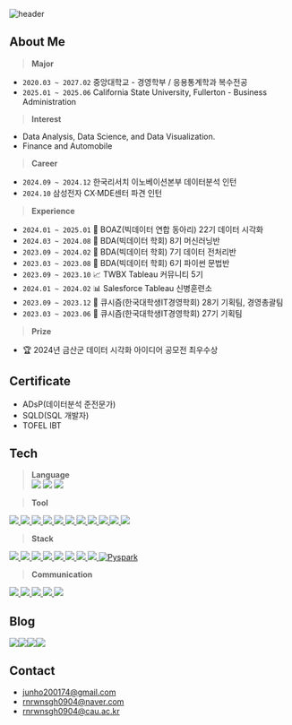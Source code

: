 ![header](https://capsule-render.vercel.app/api?type=waving&color=6994CDEE&height=300&section=header&text=kookguk's%20Github&fontSize=90)

## **About Me**

> **Major**  
+ `2020.03 ~ 2027.02` 중앙대학교 - 경영학부 / 응용통계학과 복수전공
+ `2025.01 ~ 2025.06` California State University, Fullerton - Business Administration

> **Interest**  
+ Data Analysis, Data Science, and Data Visualization.
+ Finance and Automobile

> **Career**
+ `2024.09 ~ 2024.12` 한국리서치 이노베이션본부 데이터분석 인턴
+ `2024.10` 삼성전자 CX·MDE센터 파견 인턴

> **Experience**  
+ `2024.01 ~ 2025.01` 🐘 BOAZ(빅데이터 연합 동아리) 22기 데이터 시각화   
+ `2024.03 ~ 2024.08` 🐻 BDA(빅데이터 학회) 8기 머신러닝반  
+ `2023.09 ~ 2024.02` 🐻 BDA(빅데이터 학회) 7기 데이터 전처리반  
+ `2023.03 ~ 2023.08` 🐻 BDA(빅데이터 학회) 6기 파이썬 문법반  
+ `2023.09 ~ 2023.10` 📈 TWBX Tableau 커뮤니티 5기    
+ `2024.01 ~ 2024.02` 📊 Salesforce Tableau 신병훈련소      
+ `2023.09 ~ 2023.12` 📱 큐시즘(한국대학생IT경영학회) 28기 기획팀, 경영총괄팀    
+ `2023.03 ~ 2023.06` 📱 큐시즘(한국대학생IT경영학회) 27기 기획팀

> **Prize**
+ 🏆 2024년 금산군 데이터 시각화 아이디어 공모전 최우수상

## **Certificate**  
+ ADsP(데이터분석 준전문가)  
+ SQLD(SQL 개발자)  
+ TOFEL IBT

## **Tech**
> **Language**  
<img src="https://img.shields.io/badge/Python-3776AB?style=flat-square&logo=python&logoColor=white"> <img src="https://img.shields.io/badge/SQL-4479A1?style=flat-square&logo=mysql&logoColor=white"> <img src="https://img.shields.io/badge/R-276DC3?style=flat-square&logo=r&logoColor=white">

> **Tool**  
<a href="#">
    <img src="https://img.shields.io/badge/Jupyter-F37626?style=flat-square&logo=jupyter&logoColor=white">
</a>
<a href="#">
    <img src="https://img.shields.io/badge/Visual_Studio_Code-0078D4?style=flat-square&logo=visual-studio-code&logoColor=white">
</a>
<a href="#">
    <img src="https://img.shields.io/badge/PyCharm-000000?style=flat-square&logo=pycharm&logoColor=white">
</a>
<a href="#">
    <img src="https://img.shields.io/badge/RStudio-75AADB?style=flat-square&logo=rstudio&logoColor=white">
</a>
<a href="#">
    <img src="https://img.shields.io/badge/MySQL-4479A1?style=flat-square&logo=mysql&logoColor=white">
</a>
<a href="#">
    <img src="https://img.shields.io/badge/PostgreSQL-4169E1?style=flat-square&logo=postgresql&logoColor=white">
</a>
<a href="#">
    <img src="https://img.shields.io/badge/MongoDB-47A248?style=flat-square&logo=mongodb&logoColor=white">
</a>
<a href="#">
    <img src="https://img.shields.io/badge/DBeaver-372923?style=flat-square&logo=dbeaver&logoColor=white">
</a>
<a href="#">
    <img src="https://img.shields.io/badge/Tableau-E97627?style=flat-square&logo=Tableau&logoColor=white">
</a>
<a href="#">
    <img src="https://img.shields.io/badge/Redash-FF4C4C?style=flat-square&logo=redash&logoColor=white">
</a>  
<a href="#">
    <img src="https://img.shields.io/badge/Apache_Superset-3A6377?style=flat-square&logo=apache-superset&logoColor=white">
</a>

> **Stack**
<a href="#">
    <img src="https://img.shields.io/badge/pandas-150458?style=flat-square&logo=pandas&logoColor=white">
</a>
<a href="#">
    <img src="https://img.shields.io/badge/numpy-013243?style=flat-square&logo=numpy&logoColor=white">
</a>
<a href="#">
    <img src="https://img.shields.io/badge/Matplotlib-FF5733?style=flat-square&logo=matplotlib&logoColor=white">
</a>
<a href="#">
    <img src="https://img.shields.io/badge/Seaborn-3776AB?style=flat-square&logo=seaborn&logoColor=white">
</a>
<a href="#">
    <img src="https://img.shields.io/badge/scikit--learn-F7931E?style=flat-square&logo=scikit-learn&logoColor=white">
</a>
<a href="#">
    <img src="https://img.shields.io/badge/TensorFlow-FF6F00?style=flat-square&logo=tensorflow&logoColor=white">
</a>
<a href="#">
    <img src="https://img.shields.io/badge/PyTorch-EE4C2C?style=flat-square&logo=pytorch&logoColor=white">
</a>
<a href="#">
    <img src="https://img.shields.io/badge/Keras-D00000?style=flat-square&logo=keras&logoColor=white">
</a>
<a href="https://pyspark.apache.org/" target="_blank">
    <img src="https://img.shields.io/badge/Pyspark-007D9C?style=flat-square&logo=apache-spark&logoColor=white" alt="Pyspark">
</a>  

> **Communication**  
<a href="#">
    <img src="https://img.shields.io/badge/GitHub-181717?style=flat-square&logo=github&logoColor=white">
</a>
<a href="#">
    <img src="https://img.shields.io/badge/Slack-4A154B?style=flat-square&logo=slack&logoColor=white">
</a>
<a href="#">
    <img src="https://img.shields.io/badge/Notion-000000?style=flat-square&logo=notion&logoColor=white">
</a>
<a href="#">
    <img src="https://img.shields.io/badge/Jira-0052CC?style=flat-square&logo=jira&logoColor=white">
</a>
<a href="#">
    <img src="https://img.shields.io/badge/Figma-F24E1E?style=flat-square&logo=figma&logoColor=white">
</a>

## **Blog**
<div style="display:flex; flex-direction:row;">
    <a href="https://zzarimongddang.tistory.com/">
        <img src="https://img.shields.io/badge/Tistory-000000?style=flat-square&logo=Tistory&logoColor=white">
    </a>
    <a href="https://www.instagram.com/dataresting/">
        <img src="https://img.shields.io/badge/Instagram-E4405F?style=flat-square&logo=Instagram&logoColor=white"> 
    </a>
    <a href="https://blog.naver.com/PostList.naver?blogId=rnrwnsgh0904&widgetTypeCall=true&noTrackingCode=true&directAccess=true">
        <img src="https://img.shields.io/badge/Naver_Blog-03C75A?style=flat-square&logo=Naver&logoColor=white">
    </a>
    <a href="https://public.tableau.com/app/profile/.k00keyesm/vizzes">
        <img src="https://img.shields.io/badge/Tableau_Public-E97627?style=flat-square&logo=Tableau&logoColor=white">
    </a>
</div>

## **Contact**
+ junho200174@gmail.com  
+ rnrwnsgh0904@naver.com  
+ rnrwnsgh0904@cau.ac.kr
